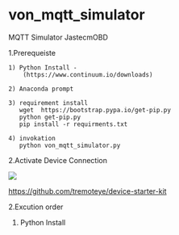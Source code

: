# von_mqtt_simulator
MQTT Simulator JastecmOBD



1.Prerequeiste 

    1) Python Install - 
        (https://www.continuum.io/downloads)

    2) Anaconda prompt

    3) requirement install 
       wget  https://bootstrap.pypa.io/get-pip.py
       python get-pip.py
       pip install -r requirments.txt 
         
    4) invokation
       python von_mqtt_simulator.py


2.Activate Device Connection


<img src="https://github.com/kangg18/von_mqtt_simulator/blob/master/device%20connection.png?raw=true">


https://github.com/tremoteye/device-starter-kit






2.Excution order
   1)  Python Install 
